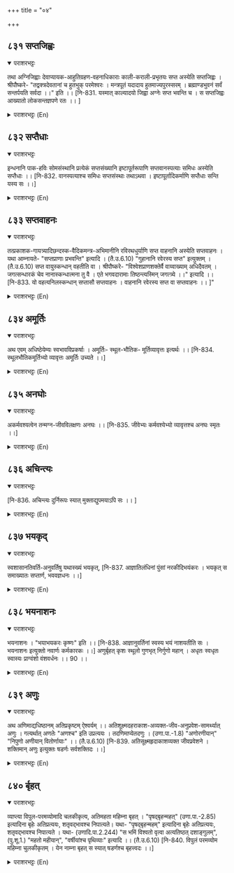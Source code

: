 +++
title = "०४"

+++

## ८३१  सप्तजिह्वः
<details open><summary>पराशरभट्टः</summary>

तथा अग्निजिह्वाः देवाप्यायक-आहुतिग्रहण-वहनाधिकाराः काली-कराली-प्रभृतयः सप्त अस्येति सप्तजिह्वः । श्रीपौष्करे- "तद्वक्त्रदेवतानां च हुतभुक् परमेश्वरः । मन्त्रपूतं यदादाय हुतमाज्यपुरस्सरम् । ब्रह्माण्डभुवनं सर्वं सन्तर्पयति सर्वदा ।।" इति ।। [नि-831. यस्मात् काल्यादयो जिह्वा अग्नेः सप्त भवन्ति च । स सप्तजिह्वः आख्यातो लोकसन्तज्ञपणे रतः ।। ]
</details>

<details><summary>पराशरभट्टः (En)</summary>

The Seven-tongued. The seven tongues of the fire, काले , कराले etc. are His and they have been allotted the duties of nourishing the gods, receving the oblations and carrying them (to the respective gods). Vide in Pauढkara : "The Supreme Lord in the form of Hutha-bhuk (i.e. fire) carries to the gods who have fire as their mouth, the offerings which are sanctified by the मन्त्रा -s and made in a sacrifice along with clarified butter and thereby always pleases the entire world of the Brahmic egg." (The seven tongues of the fire-काले ,कराले ,मनोजवा , सुलोहिता, सुधूम्र-वर्णा ,स्फुलिङगिनी , and वीश्वरूपी . Agni-भगवान् is said to have seven flames whose names are हिरण्या , कनका ,रक्ता, कृष्णा, सुप्रभा ,अतिरक्ता and भहुरूप.)
</details>

## ८३२  सप्तैधाः
<details open><summary>पराशरभट्टः</summary>

इन्धनानि पाक-हविः सोमसंस्थानि प्रत्येकं सप्तसंख्यानि इष्टापूर्तरूपाणि सप्तवानस्पत्याः समिधः अस्येति सप्तैधाः ।। [नि-832. वानस्पत्याश्च समिधः सप्तसंस्थाः तथाऽथवा । इष्टापूर्तादिकर्माणि सप्तैधाः सन्ति यस्य सः ।।]
</details>

<details><summary>पराशरभट्टः (En)</summary>

He who shines like fire with the seven kinds of fuel भगवान् is the object of worship of all pious deeds for which the पाक -यज्ञ , हविर्-यज्ञ and सोमा -समस्ता , each one of which is seven in number, act as fuel for fire. Doing sacrifices and digging wells also are for His worship. He is again worshipped by the sacrifices in which the sticks of seven kinds of trees are used for kindling the fire. पाक यज्ञ -औपासन , वैस्वदेव , स्ताले-पाक , अष्टका-श्राद्धा, monthly ceremonies,ईसान and Sarpa-bali. Havir-yajna-Agni-hओthra, Darsa-pओrna-मासा , Pindapithr-yajna, Pasu-bandha,आग्रयान, चतुर्मास्य and सौत्रामणी . Sओma-samstha-Agni-ष्टोम , Athyagni-ष्टोम , Ukthya, षोदश , वाज्पेय, अतिरात्र and अप्तोर-याम . The sticks of seven forest trees that bear fruit apparently without any blossoms are used in sacrifices. Those trees are : the palasa tree, the baniyan tree, the fig tree, the jack tree,सामी , Asani-natha and पुष्कर-पर्ण .)
</details>

## ८३३  सप्तवाहनः
<details open><summary>पराशरभट्टः</summary>

तत्प्रकाशक-गायत्र्यादिछन्दस्क-वैदिकमन्त्र-अभिमानीनि रविरथधुर्याणि सप्त वाहनानि अस्येति सप्तवाहनः । यथा आम्नायते- "सप्तप्राणाः प्रभवन्ति" इत्यादि । (तै.उ.6.10) "गुहानानि रवेरस्य सप्त" इत्युक्तम् । (तै.उ.6.10) सप्त वायुस्कन्धान् वहतीति वा । श्रीपौष्करे- "विश्वेशप्राणशक्तेर्वै वाय्वाख्याम् अधिदैवतम् । जगत्सन्धारकं चेव नानास्कन्धात्मना तु वै । एते भगवदारामाः तिष्ठन्त्यस्मिन् जगत्त्र्ये ।।" इत्यादि ।। [नि-833. यो वहत्यनिलस्कन्धान् सप्तासौ सप्तवाहनः । वाहनानि रवेरस्य सप्त वा सप्तवाहनः ।। ]"
</details>

<details><summary>पराशरभट्टः (En)</summary>

He who has seven vehicles. भहवान् has seven vehicles in the form of the horses or the Sun's chariot which are the presiding deities of the वेदिc मन्त्राs that reveal Him and that are couched in the seven Metres गायत्री i etc. The वेदाs declare : "The seven vital airs are born of Him." "The seven are placed by परमात्मा who lies in the inner cave." Or (the name may be interpreted as follows): He Who controls the seven regions of air. Vide in पौष्कर : "वायु is the name of the presiding deity which gets its strength from the life-breath of the Lord of the World and it carries on the work of the Universe in different regions or strata. All these are like parks for the universal Lord in the three worlds." (Here the seven vital airs are the five sensory organs, mind and intellect.) (The seven regions of air are आवाह ,प्रवाह ,सम्वाह , उद्वाह , विवाह , परिवाह , and प्रवाह ). Seven Vedic Metres गायत्री , उष्णिक , अनुष्टुप् ,बृहती , पंङ्कती , तृष्टुप् ,जगती .
</details>

## ८३४  अमूर्तिः
<details open><summary>पराशरभट्टः</summary>

अथ एवम् अधिष्ठेयेम्यः स्वभावविप्रकर्षाः । अमूर्तिः- स्थूल-भौतिक- मूर्तिव्यावृत्तः इत्यर्थः ।। [नि-834. स्थूलभौतिकमूर्तिभ्यो व्यावृत्तः अमूर्तिः उच्यते ।।]
</details>

<details><summary>पराशरभट्टः (En)</summary>

He Who has not the form of others. The name Amu:rthih signifies that His form is quite different from the gross bodies of others which are composed of the five elements.
</details>

## ८३५  अनघोः
<details open><summary>पराशरभट्टः</summary>

अकर्मवश्यत्वेन तन्मग्न-जीवविलक्षणः अनघः ।। [नि-835. जीवेभ्यः कर्मवश्येभ्यो व्यावृत्तश्च अनघः स्मृतः ।।]
</details>

<details><summary>पराशरभट्टः (En)</summary>

The Sinless. He is not subject to Karma and so He is entirely different from the जीवा-s who are under its control.
</details>

## ८३६  अचिन्त्यः
<details open><summary>पराशरभट्टः</summary>

[नि-836. अचिन्त्यः दुर्निरूपः स्यात् मुक्ताद्युपमयाऽपि सः ।। ]
</details>

<details><summary>पराशरभट्टः (En)</summary>

He who surpasses all thought. He cannot be described by comparing Him even with the Mukthँs.
</details>

## ८३७  भयकृद्
<details open><summary>पराशरभट्टः</summary>

स्वशासानतिवर्ति-अनुवर्तिषु यथास्ख्यं भयकृत्, [नि-837. आज्ञातिलंधिनां पुंसां नरकीदिभयंकरः । भयकृत् स समाख्यातः सप्तार्ण, भववज्ञधनः ।।]
</details>

<details><summary>पराशरभट्टः (En)</summary>

He who cause fear.
</details>

## ८३८  भयनाशनः
<details open><summary>पराशरभट्टः</summary>

भयनाशनः । "भयाभयकरः कृष्णः" इति ।। [नि-838. आज्ञानुवर्तिनां स्वस्य भयं नाशयतीति सः । भयनाशनः इत्युक्तो नवार्णः कर्मकारकः ।।] अणुर्बृहत् कृशः स्थूलो गुणभृत् निर्गुणो महान् । अधृतः स्वधृतः स्वास्यः प्राग्वंशो वंशवर्धनः ।। 90 ।।
</details>

<details><summary>पराशरभट्टः (En)</summary>

He who dispels fear. भगवान् is the source of fear ( भयकृद् ) in the case of those who transgress His commands, and destroys the fear (भय-नाशन ) of those who obey them. "कृष्ण is the cause of fear as well as its remover."
</details>

## ८३९  अणुः
<details open><summary>पराशरभट्टः</summary>

अथ अणिमाद्यधिष्ठानम् अतिप्रकृष्टम् ऐश्वर्यम् ।। अतिशूक्ष्मदहराकाश-अव्यक्त-जीव-अनुप्रवेश-सामर्थ्यात् अणुः । गत्यर्थात् अणतेः "अणश्च" इति उप्रत्ययः । तदणिमाप्येतदणुः । (उणा.पा.-1.8) "अणोरणीयान्" "निपुणो अणीयान् वितोर्णायाः" ।। (तै.उ.6.10) [नि-839. अतिसूक्ष्महृदाकाशव्यक्त जीवप्रवेशने । शक्तिमान् अणुः इत्युक्तः षडर्णः सर्वशक्तिदः ।।]
</details>

<details><summary>पराशरभट्टः (En)</summary>

The Atom He is an Atom (अणु ) since He has the capacity to enter into the infinitesimally small void space known as 'दहर आका' in the heart of beings, into Avyaktha (i.e. Prakruthi), and also into the subtle जीवा . अणु here means that he is extremely subtle. The word 'anu' derived from the verb 'anathi' which means 'goes'. After the root 'an' comes the affix 'u'. "He is a much smaller atom than the atom itself." "He is powerful and is more subtle than the fibre of the lotus stalk".
</details>

## ८४०  र्बृहत्
<details open><summary>पराशरभट्टः</summary>

व्याप्त्या विपुल-परमव्योमादि चलकीकृत्य, अतिमहता महिम्ना बृहत् । "पृषद्बृहन्महत्" (उणा.पा.-2.85) इत्यादिना बृहेः अतिप्रत्ययः, शतृवद्भावश्च निपात्यते। यथा- "पृषद्बृहन्महम्" इत्यादिना बृहेः अतिप्रत्ययः, शतृवद्भावश्च निपात्यते । यथा- (उणादि.पा.2.244) "स भमिं विश्वतो वृत्वा अत्यतिष्ठत् दशाङ्गुलम्", (पु.शू.1.) "महतो महीयान्", "वर्षीयांश्च पृथिव्याः" इत्यादि ।। (तै.उ.6.10) [नि-840. विपुलं परमव्योम महिम्ना चुलकीकृतम् । येन नाम्ना बृहत् स स्यात् षडर्णश्च बृहत्त्वदः ।।]
</details>

<details><summary>पराशरभट्टः (En)</summary>

The great. The extent of His pervasion is such that even the vast Transcendental World (Parama-pada) appears to be just in a corner of His body which surpasses that of cotton, wind etc., His movement is unimpeded on all sides. So He is Krusa. From the context it must be taken that the thinness here signifies lightness. Vide : "He pervaded the Earth in all its entirety and stood up beyond it by 'Dasa-angula." (Though the word Dasa-angula means ten inches' here 'dasa' means endless and 'angula' means yojana). "He is greater than the great." "He is greater than the Earth." "The words 'prahath', 'brhath 'manath and 'jagath' are formed by the affix 'athi' and it is like the 'sathr' affix. The force of the affix is to denote the present tense like the 'sathr' affix." So the root 'brh' has the affix 'ari' and the rule is that it denotes present tense.
</details>
